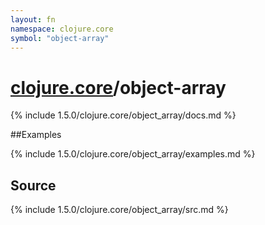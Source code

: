 ```yaml
---
layout: fn
namespace: clojure.core
symbol: "object-array"
---
```


# [clojure.core](../)/object-array

{% include 1.5.0/clojure.core/object_array/docs.md %}

##Examples

{% include 1.5.0/clojure.core/object_array/examples.md %}
## Source
{% include 1.5.0/clojure.core/object_array/src.md %}

